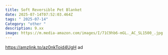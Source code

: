 ```yaml
---
title: Soft Reversible Pet Blanket
date: 2025-07-14T07:52:03.464Z
tags: " 2025-07-14"
Category: "other "
description: 9.xx
image: https://m.media-amazon.com/images/I/71C9hb6-mGL._AC_SL1500_.jpg
---
```

https://amzlink.to/az0nkToid4UgH ad